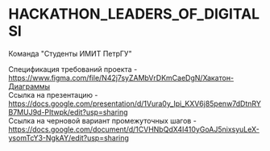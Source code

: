 # HACKATHON_LEADERS_OF_DIGITALSl

Команда "Студенты ИМИТ ПетрГУ"

Спецификация требований проекта - https://www.figma.com/file/N42j7syZAMbVrDKmCaeDgN/Хакатон-Диаграммы <br>
Ccылка на презентацию - https://docs.google.com/presentation/d/1Vura0y_Ipi_KXV6j85penw7dDtnRYB7MUJ9d-PItwpk/edit?usp=sharing <br>
Ссылка на черновой вариант промежуточных шагов - https://docs.google.com/document/d/1CVHNbQdX4I410yGoAJ5nixsyuLeX-ysomTcY3-NgkAY/edit?usp=sharing <br>
